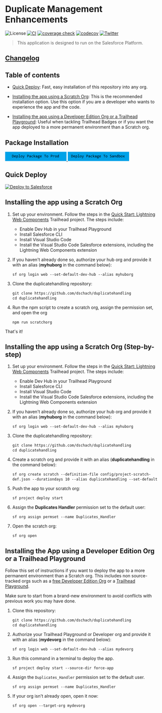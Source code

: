 # Duplicate Management Enhancements

![License](https://img.shields.io/github/license/dschach/duplicatehandling)
[![CI](https://github.com/dschach/duplicatehandling/actions/workflows/ci.yml/badge.svg)](https://github.com/dschach/duplicatehandling/actions/workflows/ci.yml)
[![coverage check](https://github.com/dschach/duplicatehandling/actions/workflows/codecov.yml/badge.svg)](https://github.com/dschach/duplicatehandling/actions/workflows/codecov.yml)
[![codecov](https://codecov.io/gh/dschach/duplicatehandling/branch/main/graph/badge.svg?token=4353PVRMRH)](https://codecov.io/gh/dschach/duplicatehandling)
[![Twitter](https://img.shields.io/twitter/follow/dschach.svg?style=social)](https://twitter.com/dschach)

> This application is designed to run on the Salesforce Platform.

## [Changelog](./CHANGELOG.md)

## Table of contents

- [Quick Deploy](#quick-deploy): Fast, easy installation of this repository into any org.

- [Installing the app using a Scratch Org](#installing-the-app-using-a-scratch-org): This is the recommended installation option. Use this option if you are a developer who wants to experience the app and the code.

- [Installing the app using a Developer Edition Org or a Trailhead Playground](#installing-the-app-using-a-developer-edition-org-or-a-trailhead-playground): Useful when tackling Trailhead Badges or if you want the app deployed to a more permanent environment than a Scratch org.

## Package Installation

<a href="https://login.salesforce.com/packaging/installPackage.apexp?p0=04t3a000000LdirAAC">
  <img alt="Deploy to Salesforce"
       src="./media/deploy-package-to-prod.png">
</a>
<a href="https://test.salesforce.com/packaging/installPackage.apexp?p0=04t3a000000LdirAAC">
  <img alt="Deploy to Salesforce Sandbox"
       src="./media/deploy-package-to-sandbox.png">
</a>

<br/>

## Quick Deploy

<a href="https://githubsfdeploy.herokuapp.com">
  <img alt="Deploy to Salesforce"
       src="https://raw.githubusercontent.com/afawcett/githubsfdeploy/master/deploy.png">
</a>

## Installing the app using a Scratch Org

1. Set up your environment. Follow the steps in the [Quick Start: Lightning Web Components](https://trailhead.salesforce.com/content/learn/projects/quick-start-lightning-web-components/) Trailhead project. The steps include:

   - Enable Dev Hub in your Trailhead Playground
   - Install Salesforce CLI
   - Install Visual Studio Code
   - Install the Visual Studio Code Salesforce extensions, including the Lightning Web Components extension

1. If you haven't already done so, authorize your hub org and provide it with an alias (**myhuborg** in the command below):

   ```
   sf org login web --set-default-dev-hub --alias myhuborg
   ```

1. Clone the duplicatehandling repository:

   ```
   git clone https://github.com/dschach/duplicatehandling
   cd duplicatehandling
   ```

1. Run the npm script to create a scratch org, assign the permission set, and open the org
   ```
   npm run scratchorg
   ```

That's it!

## Installing the app using a Scratch Org (Step-by-step)

1. Set up your environment. Follow the steps in the [Quick Start: Lightning Web Components](https://trailhead.salesforce.com/content/learn/projects/quick-start-lightning-web-components/) Trailhead project. The steps include:

   - Enable Dev Hub in your Trailhead Playground
   - Install Salesforce CLI
   - Install Visual Studio Code
   - Install the Visual Studio Code Salesforce extensions, including the Lightning Web Components extension

1. If you haven't already done so, authorize your hub org and provide it with an alias (**myhuborg** in the command below):

   ```
   sf org login web --set-default-dev-hub --alias myhuborg
   ```

1. Clone the duplicatehandling repository:

   ```
   git clone https://github.com/dschach/duplicatehandling
   cd duplicatehandling
   ```

1. Create a scratch org and provide it with an alias (**duplicatehandling** in the command below):

   ```
   sf org create scratch --definition-file config/project-scratch-def.json --durationdays 10 --alias duplicatehandling --set-default
   ```

1. Push the app to your scratch org:

   ```
   sf project deploy start
   ```

1. Assign the **Duplicates Handler** permission set to the default user:

   ```
   sf org assign permset --name Duplicates_Handler
   ```

1. Open the scratch org:

   ```
   sf org open
   ```

## Installing the App using a Developer Edition Org or a Trailhead Playground

Follow this set of instructions if you want to deploy the app to a more permanent environment than a Scratch org.
This includes non source-tracked orgs such as a [free Developer Edition Org](https://developer.salesforce.com/signup) or a [Trailhead Playground](https://trailhead.salesforce.com/).

Make sure to start from a brand-new environment to avoid conflicts with previous work you may have done.

1. Clone this repository:

   ```
   git clone https://github.com/dschach/duplicatehandling
   cd duplicatehandling
   ```

1. Authorize your Trailhead Playground or Developer org and provide it with an alias (**mydevorg** in the command below):

   ```
   sf org login web --set-default-dev-hub --alias mydevorg
   ```

1. Run this command in a terminal to deploy the app.

   ```
   sf project deploy start --source-dir force-app
   ```

1. Assign the `Duplicates_Handler` permission set to the default user.

   ```
   sf org assign permset --name Duplicates_Handler
   ```

1. If your org isn't already open, open it now:

   ```
   sf org open --target-org mydevorg
   ```
